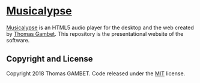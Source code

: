 # [Musicalypse](https://www.musicalypse.com/)

[Musicalypse](https://www.musicalypse.com/) is an HTML5 audio player for the desktop and the web created by [Thomas Gambet](https://github.om/tgambet). This repository is the presentational website of the software.

## Copyright and License

Copyright 2018 Thomas GAMBET. Code released under the [MIT](https://github.com/tgambet/musicalypse-pages/blob/master/LICENSE) license.
